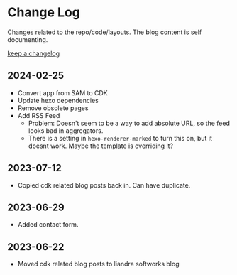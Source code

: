 # Change Log

Changes related to the repo/code/layouts. The blog content is self documenting.

[keep a changelog](https://keepachangelog.com)

## 2024-02-25

- Convert app from SAM to CDK
- Update hexo dependencies
- Remove obsolete pages
- Add RSS Feed
  - Problem: Doesn't seem to be a way to add absolute URL, so the feed looks bad in aggregators.
  - There is a setting in `hexo-renderer-marked` to turn this on, but it doesnt work. Maybe the template is overriding it?

## 2023-07-12

- Copied cdk related blog posts back in. Can have duplicate.

## 2023-06-29

- Added contact form.

## 2023-06-22

- Moved cdk related blog posts to liandra softworks blog
